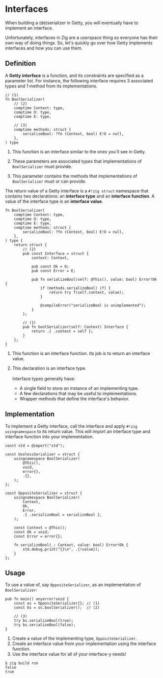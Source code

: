# Interfaces

When building a (de)serializer in Getty, you will eventually have to implement
an interface.

Unfortunately, interfaces in Zig are a userspace thing so everyone has their
own way of doing things. So, let's quickly go over how Getty implements interfaces and how you can use them.

## Definition

A __Getty interface__ is a function, and its constraints are specified as a
parameter list. For instance, the following interface requires 3 associated
types and 1 method from its implementations.

```zig title="Zig code"
// (1)
fn BoolSerializer(
    // (2)
    comptime Context: type,
    comptime O: type,
    comptime E: type,

    // (3)
    comptime methods: struct {
        serializeBool: ?fn (Context, bool) E!O = null,
    },
) type

```

1. This function is an interface similar to the ones you'll see in Getty.

1. These parameters are associated types that implementations of `BoolSerializer` must provide.

1. This parameter contains the methods that implementations of `BoolSerializer` must or can provide.

The return value of a Getty interface is a `#!zig struct` namespace that
contains two declarations: an __interface type__ and an __interface function__.
A value of the interface type is an __interface value__.

```zig title="Zig code"
fn BoolSerializer(
    comptime Context: type,
    comptime O: type,
    comptime E: type,
    comptime methods: struct {
        serializeBool: ?fn (Context, bool) E!O = null,
    },
) type {
    return struct {
        // (2)
        pub const Interface = struct {
            context: Context,

            pub const Ok = O;
            pub const Error = E;

            pub fn serializeBool(self: @This(), value: bool) Error!Ok {
                if (methods.serializeBool) |f| {
                    return try f(self.context, value);
                }

                @compileError("serializeBool is unimplemented");
            }
        };

        // (1)
        pub fn boolSerializer(self: Context) Interface {
            return .{ .context = self };
        }
    };
}
```

1. This function is an interface function. Its job is to return an interface value.

1. This declaration is an interface type.
    <br>
    <br>
    Interface types generally have:
      - A single field to store an instance of an implementing type.
      - A few declarations that may be useful to implementations.
      - Wrapper methods that define the interface's behavior.

<!--The above annotations need to be ordered like they are to avoid weirdness-->
<!--with the second list element in the interface type annotation.-->

## Implementation

To implement a Getty interface, call the interface and apply `#!zig
usingnamespace` to its return value. This will import an interface type and
interface function into your implementation.

```zig title="Zig code"
const std = @import("std");

const UselessSerializer = struct {
    usingnamespace BoolSerializer(
        @This(),
        void,
        error{},
        .{},
    );
};

const OppositeSerializer = struct {
    usingnamespace BoolSerializer(
        Context,
        Ok,
        Error,
        .{ .serializeBool = serializeBool },
    );

    const Context = @This();
    const Ok = void;
    const Error = error{};

    fn serializeBool(_: Context, value: bool) Error!Ok {
        std.debug.print("{}\n", .{!value});
    }
};
```

## Usage

To use a value of, say `OppositeSerializer`, as an implementation of `BoolSerializer`:

```zig title="Zig code"
pub fn main() anyerror!void {
    const os = OppositeSerializer{}; // (1)
    const bs = os.boolSerializer();  // (2)

    // (3)
    try bs.serializeBool(true);
    try bs.serializeBool(false);
}
```

1. Create a value of the implementing type, `OppositeSerializer`.
1. Create an interface value from your implementation using the interface function.
1. Use the interface value for all of your interface-y needs!

```console title="Shell session"
$ zig build run
false
true
```
